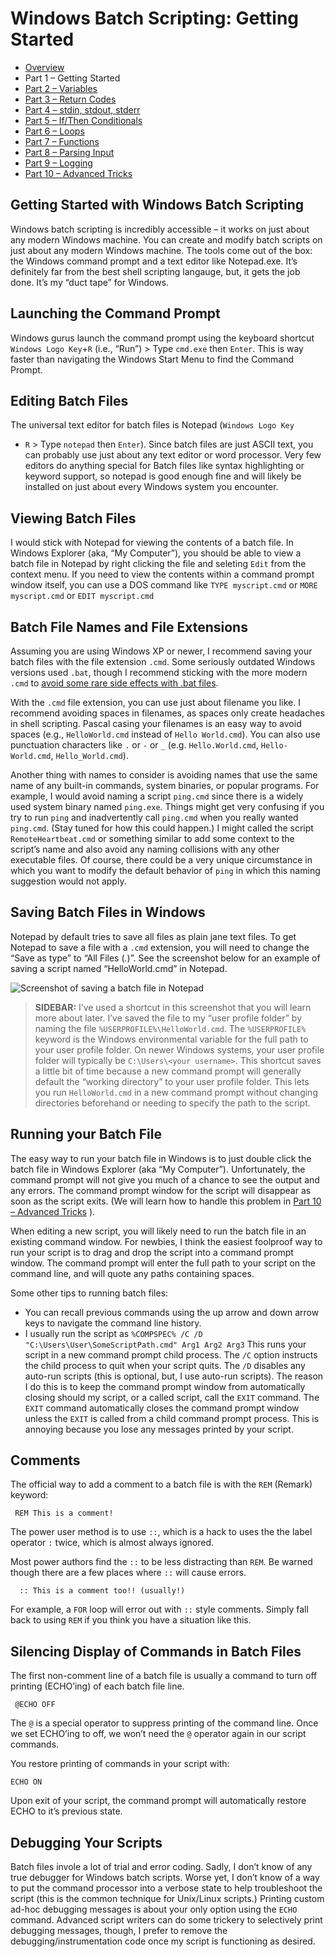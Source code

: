 
Windows Batch Scripting: Getting Started 
========================================

-   [Overview](/guides/windows-batch-scripting/index.html)
-   Part 1 – Getting Started
-   [Part 2 –
    Variables](/guides/windows-batch-scripting/part-2-variables.html)
-   [Part 3 – Return
    Codes](/guides/windows-batch-scripting/part-3-return-codes.html)
-   [Part 4 – stdin, stdout,
    stderr](/guides/windows-batch-scripting/part-4-stdin-stdout-stderr.html)
-   [Part 5 – If/Then
    Conditionals](/guides/windows-batch-scripting/part-5-if-then-conditionals.html)
-   [Part 6 – Loops](/guides/windows-batch-scripting/part-6-loops.html)
-   [Part 7 –
    Functions](/guides/windows-batch-scripting/part-7-functions.html)
-   [Part 8 – Parsing
    Input](/guides/windows-batch-scripting/part-8-parsing-input.html)
-   [Part 9 –
    Logging](/guides/windows-batch-scripting/part-9-logging.html)
-   [Part 10 – Advanced
    Tricks](/guides/windows-batch-scripting/part-10-advanced-tricks.html)

Getting Started with Windows Batch Scripting
--------------------------------------------

Windows batch scripting is incredibly accessible – it works on just
about any modern Windows machine. You can create and modify batch
scripts on just about any modern Windows machine. The tools come out of
the box: the Windows command prompt and a text editor like Notepad.exe.
It’s definitely far from the best shell scripting langauge, but, it gets
the job done. It’s my “duct tape” for Windows.

Launching the Command Prompt
----------------------------

Windows gurus launch the command prompt using the keyboard shortcut
`Windows Logo Key`+`R` (i.e., “Run”) &gt; Type `cmd.exe` then `Enter`.
This is way faster than navigating the Windows Start Menu to find the
Command Prompt.

Editing Batch Files
-------------------

The universal text editor for batch files is Notepad (`Windows Logo Key`
+ `R` &gt; Type `notepad` then `Enter`). Since batch files are just
ASCII text, you can probably use just about any text editor or word
processor. Very few editors do anything special for Batch files like
syntax highlighting or keyword support, so notepad is good enough fine
and will likely be installed on just about every Windows system you
encounter.

Viewing Batch Files
-------------------

I would stick with Notepad for viewing the contents of a batch file. In
Windows Explorer (aka, “My Computer”), you should be able to view a
batch file in Notepad by right clicking the file and seleting `Edit`
from the context menu. If you need to view the contents within a command
prompt window itself, you can use a DOS command like `TYPE myscript.cmd`
or `MORE myscript.cmd` or `EDIT myscript.cmd`

Batch File Names and File Extensions
------------------------------------

Assuming you are using Windows XP or newer, I recommend saving your
batch files with the file extension `.cmd`. Some seriously outdated
Windows versions used `.bat`, though I recommend sticking with the more
modern `.cmd` to [avoid some rare side effects with .bat
files](http://waynes-world-it.blogspot.fr/2008/08/difference-between-bat-and-cmd.html).

With the `.cmd` file extension, you can use just about filename you
like. I recommend avoiding spaces in filenames, as spaces only create
headaches in shell scripting. Pascal casing your filenames is an easy
way to avoid spaces (e.g., `HelloWorld.cmd` instead of
`Hello World.cmd`). You can also use punctuation characters like `.` or
`-` or `_` (e.g. `Hello.World.cmd`, `Hello-World.cmd`,
`Hello_World.cmd`).

Another thing with names to consider is avoiding names that use the same
name of any built-in commands, system binaries, or popular programs. For
example, I would avoid naming a script `ping.cmd` since there is a
widely used system binary named `ping.exe`. Things might get very
confusing if you try to run `ping` and inadvertently call `ping.cmd`
when you really wanted `ping.cmd`. (Stay tuned for how this could
happen.) I might called the script `RemoteHeartbeat.cmd` or something
similar to add some context to the script’s name and also avoid any
naming collisions with any other executable files. Of course, there
could be a very unique circumstance in which you want to modify the
default behavior of `ping` in which this naming suggestion would not
apply.

Saving Batch Files in Windows
-----------------------------

Notepad by default tries to save all files as plain jane text files. To
get Notepad to save a file with a `.cmd` extension, you will need to
change the “Save as type” to “All Files (*.*)”. See the screenshot below
for an example of saving a script named “HelloWorld.cmd” in Notepad.

![Screenshot of saving a batch file in
Notepad](/images/2013-03-03-A.png)

> **SIDEBAR:** I’ve used a shortcut in this screenshot that you will
> learn more about later. I’ve saved the file to my “user profile
> folder” by naming the file `%USERPROFILE%\HelloWorld.cmd`. The
> `%USERPROFILE%` keyword is the Windows environmental variable for the
> full path to your user profile folder. On newer Windows systems, your
> user profile folder will typically be `C:\Users\<your username>`. This
> shortcut saves a little bit of time because a new command prompt will
> generally default the “working directory” to your user profile folder.
> This lets you run `HelloWorld.cmd` in a new command prompt without
> changing directories beforehand or needing to specify the path to the
> script.

Running your Batch File
-----------------------

The easy way to run your batch file in Windows is to just double click
the batch file in Windows Explorer (aka “My Computer”). Unfortunately,
the command prompt will not give you much of a chance to see the output
and any errors. The command prompt window for the script will disappear
as soon as the script exits. (We will learn how to handle this problem
in [Part 10 – Advanced Tricks](/blog/2012/03/DD/title/) ).

When editing a new script, you will likely need to run the batch file in
an existing command window. For newbies, I think the easiest foolproof
way to run your script is to drag and drop the script into a command
prompt window. The command prompt will enter the full path to your
script on the command line, and will quote any paths containing spaces.

Some other tips to running batch files:

-   You can recall previous commands using the up arrow and down arrow
    keys to navigate the command line history.
-   I usually run the script as
    `%COMPSPEC% /C /D "C:\Users\User\SomeScriptPath.cmd" Arg1 Arg2 Arg3`
    This runs your script in a new command prompt child process. The
    `/C` option instructs the child process to quit when your script
    quits. The `/D` disables any auto-run scripts (this is optional,
    but, I use auto-run scripts). The reason I do this is to keep the
    command prompt window from automatically closing should my script,
    or a called script, call the `EXIT` command. The `EXIT` command
    automatically closes the command prompt window unless the `EXIT` is
    called from a child command prompt process. This is annoying because
    you lose any messages printed by your script.

Comments
--------

The official way to add a comment to a batch file is with the `REM`
(Remark) keyword:

     REM This is a comment!

The power user method is to use `::`, which is a hack to uses the the
label operator `:` twice, which is almost always ignored.

Most power authors find the `::` to be less distracting than `REM`. Be
warned though there are a few places where `::` will cause errors.

      :: This is a comment too!! (usually!)

For example, a `FOR` loop will error out with `::` style comments.
Simply fall back to using `REM` if you think you have a situation like
this.

Silencing Display of Commands in Batch Files
--------------------------------------------

The first non-comment line of a batch file is usually a command to turn
off printing (ECHO’ing) of each batch file line.

     @ECHO OFF

The `@` is a special operator to suppress printing of the command line.
Once we set ECHO’ing to off, we won’t need the `@` operator again in our
script commands.

You restore printing of commands in your script with:

    ECHO ON

Upon exit of your script, the command prompt will automatically restore
ECHO to it’s previous state.

Debugging Your Scripts
----------------------

Batch files invole a lot of trial and error coding. Sadly, I don’t know
of any true debugger for Windows batch scripts. Worse yet, I don’t know
of a way to put the command processor into a verbose state to help
troubleshoot the script (this is the common technique for Unix/Linux
scripts.) Printing custom ad-hoc debugging messages is about your only
option using the `ECHO` command. Advanced script writers can do some
trickery to selectively print debugging messages, though, I prefer to
remove the debugging/instrumentation code once my script is functioning
as desired.


